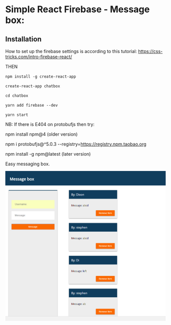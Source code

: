 # Simple React Firebase - Message box:
## Installation

How to set up the firebase settings is according to this tutorial:
https://css-tricks.com/intro-firebase-react/

THEN

```
npm install -g create-react-app
```
```
create-react-app chatbox
```
```
cd chatbox
```
```
yarn add firebase --dev
```
```
yarn start
```

NB: If there is E404 on protobufjs then try: 

npm install npm@4 (older version)

npm i protobufjs@^5.0.3 --registry=https://registry.npm.taobao.org

npm install -g npm@latest (later version)

Easy messaging box.

![alt text](https://github.com/00dixonng/chatbox/blob/master/messagebox.png)
